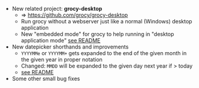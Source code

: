 - New related project: **grocy-desktop**
  - => https://github.com/grocy/grocy-desktop
  - Run grocy without a webserver just like a normal (Windows) desktop application
  - New "embedded mode" for grocy to help running in "desktop application mode" [see README](https://github.com/grocy/grocy#embedded-mode)
- New datepicker shorthands and improvements
  - `YYYYMMe` or `YYYYMM+` gets expanded to the end of the given month in the given year in proper notation
  - Changed: `MMDD` will be expanded to the given day next year if > today
  - [see README](https://github.com/grocy/grocy#input-shorthands-for-date-fields)
- Some other small bug fixes
